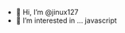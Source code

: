 - 👋 Hi, I’m @jinux127
- 👀 I’m interested in ... javascript



<!---
jinux127/jinux127 is a ✨ special ✨ repository because its `README.md` (this file) appears on your GitHub profile.
You can click the Preview link to take a look at your changes.
--->
